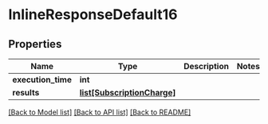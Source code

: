 # InlineResponseDefault16

## Properties
Name | Type | Description | Notes
------------ | ------------- | ------------- | -------------
**execution_time** | **int** |  | 
**results** | [**list[SubscriptionCharge]**](SubscriptionCharge.md) |  | 

[[Back to Model list]](../README.md#documentation-for-models) [[Back to API list]](../README.md#documentation-for-api-endpoints) [[Back to README]](../README.md)


